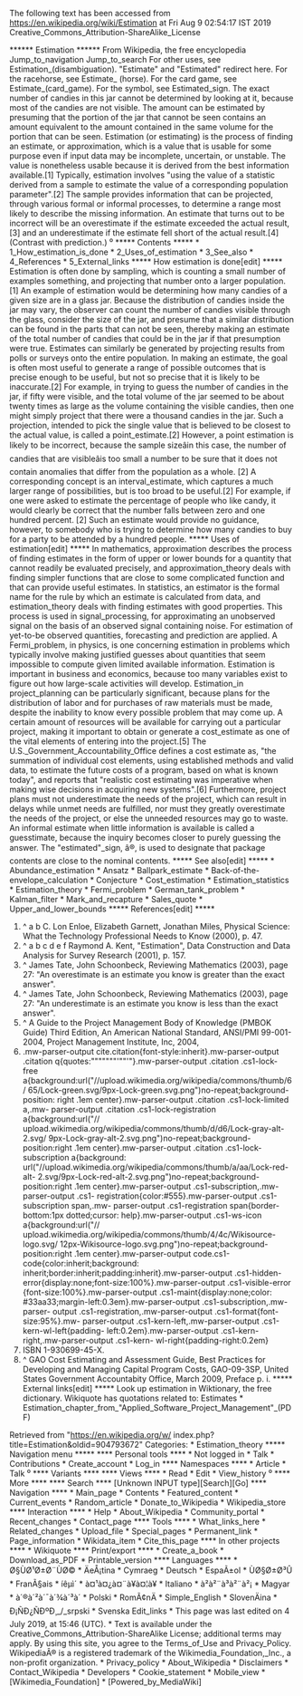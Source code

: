 The following text has been accessed from https://en.wikipedia.org/wiki/Estimation at Fri Aug 9 02:54:17 IST 2019
Creative_Commons_Attribution-ShareAlike_License





















****** Estimation ******
From Wikipedia, the free encyclopedia
Jump_to_navigation Jump_to_search
For other uses, see Estimation_(disambiguation).
"Estimate" and "Estimated" redirect here. For the racehorse, see Estimate_
(horse). For the card game, see Estimate_(card_game). For the symbol, see
Estimated_sign.
The exact number of candies in this jar cannot be determined by looking at it,
because most of the candies are not visible. The amount can be estimated by
presuming that the portion of the jar that cannot be seen contains an amount
equivalent to the amount contained in the same volume for the portion that can
be seen.
Estimation (or estimating) is the process of finding an estimate, or
approximation, which is a value that is usable for some purpose even if input
data may be incomplete, uncertain, or unstable. The value is nonetheless usable
because it is derived from the best information available.[1] Typically,
estimation involves "using the value of a statistic derived from a sample to
estimate the value of a corresponding population parameter".[2] The sample
provides information that can be projected, through various formal or informal
processes, to determine a range most likely to describe the missing
information. An estimate that turns out to be incorrect will be an overestimate
if the estimate exceeded the actual result,[3] and an underestimate if the
estimate fell short of the actual result.[4] (Contrast with prediction.)
⁰
***** Contents *****
    * 1_How_estimation_is_done
    * 2_Uses_of_estimation
    * 3_See_also
    * 4_References
    * 5_External_links
***** How estimation is done[edit] *****
Estimation is often done by sampling, which is counting a small number of
examples something, and projecting that number onto a larger population.[1] An
example of estimation would be determining how many candies of a given size are
in a glass jar. Because the distribution of candies inside the jar may vary,
the observer can count the number of candies visible through the glass,
consider the size of the jar, and presume that a similar distribution can be
found in the parts that can not be seen, thereby making an estimate of the
total number of candies that could be in the jar if that presumption were true.
Estimates can similarly be generated by projecting results from polls or
surveys onto the entire population.
In making an estimate, the goal is often most useful to generate a range of
possible outcomes that is precise enough to be useful, but not so precise that
it is likely to be inaccurate.[2] For example, in trying to guess the number of
candies in the jar, if fifty were visible, and the total volume of the jar
seemed to be about twenty times as large as the volume containing the visible
candies, then one might simply project that there were a thousand candies in
the jar. Such a projection, intended to pick the single value that is believed
to be closest to the actual value, is called a point_estimate.[2] However, a
point estimation is likely to be incorrect, because the sample sizeâin this
case, the number of candies that are visibleâis too small a number to be sure
that it does not contain anomalies that differ from the population as a whole.
[2] A corresponding concept is an interval_estimate, which captures a much
larger range of possibilities, but is too broad to be useful.[2] For example,
if one were asked to estimate the percentage of people who like candy, it would
clearly be correct that the number falls between zero and one hundred percent.
[2] Such an estimate would provide no guidance, however, to somebody who is
trying to determine how many candies to buy for a party to be attended by a
hundred people.
***** Uses of estimation[edit] *****
In mathematics, approximation describes the process of finding estimates in the
form of upper or lower bounds for a quantity that cannot readily be evaluated
precisely, and approximation_theory deals with finding simpler functions that
are close to some complicated function and that can provide useful estimates.
In statistics, an estimator is the formal name for the rule by which an
estimate is calculated from data, and estimation_theory deals with finding
estimates with good properties. This process is used in signal_processing, for
approximating an unobserved signal on the basis of an observed signal
containing noise. For estimation of yet-to-be observed quantities, forecasting
and prediction are applied. A Fermi_problem, in physics, is one concerning
estimation in problems which typically involve making justified guesses about
quantities that seem impossible to compute given limited available information.
Estimation is important in business and economics, because too many variables
exist to figure out how large-scale activities will develop. Estimation_in
project_planning can be particularly significant, because plans for the
distribution of labor and for purchases of raw materials must be made, despite
the inability to know every possible problem that may come up. A certain amount
of resources will be available for carrying out a particular project, making it
important to obtain or generate a cost_estimate as one of the vital elements of
entering into the project.[5] The U.S._Government_Accountability_Office defines
a cost estimate as, "the summation of individual cost elements, using
established methods and valid data, to estimate the future costs of a program,
based on what is known today", and reports that "realistic cost estimating was
imperative when making wise decisions in acquiring new systems".[6]
Furthermore, project plans must not underestimate the needs of the project,
which can result in delays while unmet needs are fulfilled, nor must they
greatly overestimate the needs of the project, or else the unneeded resources
may go to waste.
An informal estimate when little information is available is called a
guesstimate, because the inquiry becomes closer to purely guessing the answer.
The "estimated"_sign, â®, is used to designate that package contents are close
to the nominal contents.
***** See also[edit] *****
    * Abundance_estimation
    * Ansatz
    * Ballpark_estimate
    * Back-of-the-envelope_calculation
    * Conjecture
    * Cost_estimation
    * Estimation_statistics
    * Estimation_theory
    * Fermi_problem
    * German_tank_problem
    * Kalman_filter
    * Mark_and_recapture
    * Sales_quote
    * Upper_and_lower_bounds
***** References[edit] *****
   1. ^ a b C. Lon Enloe, Elizabeth Garnett, Jonathan Miles, Physical Science:
      What the Technology Professional Needs to Know (2000), p. 47.
   2. ^ a b c d e f Raymond A. Kent, "Estimation", Data Construction and Data
      Analysis for Survey Research (2001), p. 157.
   3. ^ James Tate, John Schoonbeck, Reviewing Mathematics (2003), page 27: "An
      overestimate is an estimate you know is greater than the exact answer".
   4. ^ James Tate, John Schoonbeck, Reviewing Mathematics (2003), page 27: "An
      underestimate is an estimate you know is less than the exact answer".
   5. ^ A Guide to the Project Management Body of Knowledge (PMBOK Guide) Third
      Edition, An American National Standard, ANSI/PMI 99-001-2004, Project
      Management Institute, Inc, 2004,
   6. .mw-parser-output cite.citation{font-style:inherit}.mw-parser-output
      .citation q{quotes:"\"""\"""'""'"}.mw-parser-output .citation .cs1-lock-
      free a{background:url("//upload.wikimedia.org/wikipedia/commons/thumb/6/
      65/Lock-green.svg/9px-Lock-green.svg.png")no-repeat;background-position:
      right .1em center}.mw-parser-output .citation .cs1-lock-limited a,.mw-
      parser-output .citation .cs1-lock-registration a{background:url("//
      upload.wikimedia.org/wikipedia/commons/thumb/d/d6/Lock-gray-alt-2.svg/
      9px-Lock-gray-alt-2.svg.png")no-repeat;background-position:right .1em
      center}.mw-parser-output .citation .cs1-lock-subscription a{background:
      url("//upload.wikimedia.org/wikipedia/commons/thumb/a/aa/Lock-red-alt-
      2.svg/9px-Lock-red-alt-2.svg.png")no-repeat;background-position:right
      .1em center}.mw-parser-output .cs1-subscription,.mw-parser-output .cs1-
      registration{color:#555}.mw-parser-output .cs1-subscription span,.mw-
      parser-output .cs1-registration span{border-bottom:1px dotted;cursor:
      help}.mw-parser-output .cs1-ws-icon a{background:url("//
      upload.wikimedia.org/wikipedia/commons/thumb/4/4c/Wikisource-logo.svg/
      12px-Wikisource-logo.svg.png")no-repeat;background-position:right .1em
      center}.mw-parser-output code.cs1-code{color:inherit;background:
      inherit;border:inherit;padding:inherit}.mw-parser-output .cs1-hidden-
      error{display:none;font-size:100%}.mw-parser-output .cs1-visible-error
      {font-size:100%}.mw-parser-output .cs1-maint{display:none;color:
      #33aa33;margin-left:0.3em}.mw-parser-output .cs1-subscription,.mw-parser-
      output .cs1-registration,.mw-parser-output .cs1-format{font-size:95%}.mw-
      parser-output .cs1-kern-left,.mw-parser-output .cs1-kern-wl-left{padding-
      left:0.2em}.mw-parser-output .cs1-kern-right,.mw-parser-output .cs1-kern-
      wl-right{padding-right:0.2em}
   7. ISBN 1-930699-45-X.
   8. ^ GAO Cost Estimating and Assessment Guide, Best Practices for Developing
      and Managing Capital Program Costs, GAO-09-3SP, United States Government
      Accountabity Office, March 2009, Preface p. i.
***** External links[edit] *****
 Look up estimation in Wiktionary, the free dictionary.
 Wikiquote has quotations related to: Estimates
    * Estimation_chapter_from_"Applied_Software_Project_Management"_(PDF)

Retrieved from "https://en.wikipedia.org/w/
index.php?title=Estimation&oldid=904793672"
Categories:
    * Estimation_theory
***** Navigation menu *****
**** Personal tools ****
    * Not logged in
    * Talk
    * Contributions
    * Create_account
    * Log_in
**** Namespaces ****
    * Article
    * Talk
⁰
**** Variants ****
**** Views ****
    * Read
    * Edit
    * View_history
⁰
**** More ****
**** Search ****
[Unknown INPUT type][Search][Go]
**** Navigation ****
    * Main_page
    * Contents
    * Featured_content
    * Current_events
    * Random_article
    * Donate_to_Wikipedia
    * Wikipedia_store
**** Interaction ****
    * Help
    * About_Wikipedia
    * Community_portal
    * Recent_changes
    * Contact_page
**** Tools ****
    * What_links_here
    * Related_changes
    * Upload_file
    * Special_pages
    * Permanent_link
    * Page_information
    * Wikidata_item
    * Cite_this_page
**** In other projects ****
    * Wikiquote
**** Print/export ****
    * Create_a_book
    * Download_as_PDF
    * Printable_version
**** Languages ****
    * Ø§ÙØ¹Ø±Ø¨ÙØ©
    * ÄeÅ¡tina
    * Cymraeg
    * Deutsch
    * EspaÃ±ol
    * ÙØ§Ø±Ø³Û
    * FranÃ§ais
    * íêµ­ì´
    * à¤¹à¤¿à¤¨à¥à¤¦à¥
    * Italiano
    * à²à²¨à³à²¨à²¡
    * Magyar
    * à´®à´²à´¯à´¾à´³à´
    * Polski
    * RomÃ¢nÄ
    * Simple_English
    * SlovenÄina
    * Ð¡ÑÐ¿ÑÐºÐ¸_/_srpski
    * Svenska
Edit_links
    * This page was last edited on 4 July 2019, at 15:46 (UTC).
    * Text is available under the Creative_Commons_Attribution-ShareAlike
      License; additional terms may apply. By using this site, you agree to the
      Terms_of_Use and Privacy_Policy. WikipediaÂ® is a registered trademark of
      the Wikimedia_Foundation,_Inc., a non-profit organization.
    * Privacy_policy
    * About_Wikipedia
    * Disclaimers
    * Contact_Wikipedia
    * Developers
    * Cookie_statement
    * Mobile_view
    * [Wikimedia_Foundation]
    * [Powered_by_MediaWiki]
